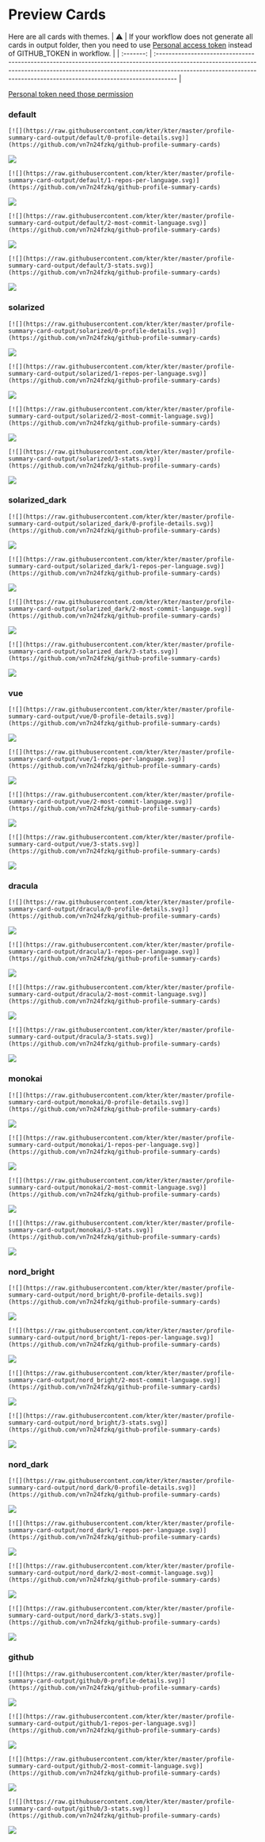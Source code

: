 
# Preview Cards

Here are all cards with themes.
| :warning: | If your workflow does not generate all cards in output folder, then you need to use [Personal access token](https://docs.github.com/en/actions/configuring-and-managing-workflows/creating-and-storing-encrypted-secrets) instead of GITHUB_TOKEN in workflow. |
| :-------: | :------------------------------------------------------------------------------------------------------------------------------------------------------------------------------------------------------------------------------------------------ |

[Personal token need those permission](https://github.com/vn7n24fzkq/github-profile-summary-cards/wiki/Personal-access-token-permissions)


### default


```
[![](https://raw.githubusercontent.com/kter/kter/master/profile-summary-card-output/default/0-profile-details.svg)](https://github.com/vn7n24fzkq/github-profile-summary-cards)
```
![](https://raw.githubusercontent.com/kter/kter/master/profile-summary-card-output/default/0-profile-details.svg)


```
[![](https://raw.githubusercontent.com/kter/kter/master/profile-summary-card-output/default/1-repos-per-language.svg)](https://github.com/vn7n24fzkq/github-profile-summary-cards)
```
![](https://raw.githubusercontent.com/kter/kter/master/profile-summary-card-output/default/1-repos-per-language.svg)


```
[![](https://raw.githubusercontent.com/kter/kter/master/profile-summary-card-output/default/2-most-commit-language.svg)](https://github.com/vn7n24fzkq/github-profile-summary-cards)
```
![](https://raw.githubusercontent.com/kter/kter/master/profile-summary-card-output/default/2-most-commit-language.svg)


```
[![](https://raw.githubusercontent.com/kter/kter/master/profile-summary-card-output/default/3-stats.svg)](https://github.com/vn7n24fzkq/github-profile-summary-cards)
```
![](https://raw.githubusercontent.com/kter/kter/master/profile-summary-card-output/default/3-stats.svg)


### solarized


```
[![](https://raw.githubusercontent.com/kter/kter/master/profile-summary-card-output/solarized/0-profile-details.svg)](https://github.com/vn7n24fzkq/github-profile-summary-cards)
```
![](https://raw.githubusercontent.com/kter/kter/master/profile-summary-card-output/solarized/0-profile-details.svg)


```
[![](https://raw.githubusercontent.com/kter/kter/master/profile-summary-card-output/solarized/1-repos-per-language.svg)](https://github.com/vn7n24fzkq/github-profile-summary-cards)
```
![](https://raw.githubusercontent.com/kter/kter/master/profile-summary-card-output/solarized/1-repos-per-language.svg)


```
[![](https://raw.githubusercontent.com/kter/kter/master/profile-summary-card-output/solarized/2-most-commit-language.svg)](https://github.com/vn7n24fzkq/github-profile-summary-cards)
```
![](https://raw.githubusercontent.com/kter/kter/master/profile-summary-card-output/solarized/2-most-commit-language.svg)


```
[![](https://raw.githubusercontent.com/kter/kter/master/profile-summary-card-output/solarized/3-stats.svg)](https://github.com/vn7n24fzkq/github-profile-summary-cards)
```
![](https://raw.githubusercontent.com/kter/kter/master/profile-summary-card-output/solarized/3-stats.svg)


### solarized_dark


```
[![](https://raw.githubusercontent.com/kter/kter/master/profile-summary-card-output/solarized_dark/0-profile-details.svg)](https://github.com/vn7n24fzkq/github-profile-summary-cards)
```
![](https://raw.githubusercontent.com/kter/kter/master/profile-summary-card-output/solarized_dark/0-profile-details.svg)


```
[![](https://raw.githubusercontent.com/kter/kter/master/profile-summary-card-output/solarized_dark/1-repos-per-language.svg)](https://github.com/vn7n24fzkq/github-profile-summary-cards)
```
![](https://raw.githubusercontent.com/kter/kter/master/profile-summary-card-output/solarized_dark/1-repos-per-language.svg)


```
[![](https://raw.githubusercontent.com/kter/kter/master/profile-summary-card-output/solarized_dark/2-most-commit-language.svg)](https://github.com/vn7n24fzkq/github-profile-summary-cards)
```
![](https://raw.githubusercontent.com/kter/kter/master/profile-summary-card-output/solarized_dark/2-most-commit-language.svg)


```
[![](https://raw.githubusercontent.com/kter/kter/master/profile-summary-card-output/solarized_dark/3-stats.svg)](https://github.com/vn7n24fzkq/github-profile-summary-cards)
```
![](https://raw.githubusercontent.com/kter/kter/master/profile-summary-card-output/solarized_dark/3-stats.svg)


### vue


```
[![](https://raw.githubusercontent.com/kter/kter/master/profile-summary-card-output/vue/0-profile-details.svg)](https://github.com/vn7n24fzkq/github-profile-summary-cards)
```
![](https://raw.githubusercontent.com/kter/kter/master/profile-summary-card-output/vue/0-profile-details.svg)


```
[![](https://raw.githubusercontent.com/kter/kter/master/profile-summary-card-output/vue/1-repos-per-language.svg)](https://github.com/vn7n24fzkq/github-profile-summary-cards)
```
![](https://raw.githubusercontent.com/kter/kter/master/profile-summary-card-output/vue/1-repos-per-language.svg)


```
[![](https://raw.githubusercontent.com/kter/kter/master/profile-summary-card-output/vue/2-most-commit-language.svg)](https://github.com/vn7n24fzkq/github-profile-summary-cards)
```
![](https://raw.githubusercontent.com/kter/kter/master/profile-summary-card-output/vue/2-most-commit-language.svg)


```
[![](https://raw.githubusercontent.com/kter/kter/master/profile-summary-card-output/vue/3-stats.svg)](https://github.com/vn7n24fzkq/github-profile-summary-cards)
```
![](https://raw.githubusercontent.com/kter/kter/master/profile-summary-card-output/vue/3-stats.svg)


### dracula


```
[![](https://raw.githubusercontent.com/kter/kter/master/profile-summary-card-output/dracula/0-profile-details.svg)](https://github.com/vn7n24fzkq/github-profile-summary-cards)
```
![](https://raw.githubusercontent.com/kter/kter/master/profile-summary-card-output/dracula/0-profile-details.svg)


```
[![](https://raw.githubusercontent.com/kter/kter/master/profile-summary-card-output/dracula/1-repos-per-language.svg)](https://github.com/vn7n24fzkq/github-profile-summary-cards)
```
![](https://raw.githubusercontent.com/kter/kter/master/profile-summary-card-output/dracula/1-repos-per-language.svg)


```
[![](https://raw.githubusercontent.com/kter/kter/master/profile-summary-card-output/dracula/2-most-commit-language.svg)](https://github.com/vn7n24fzkq/github-profile-summary-cards)
```
![](https://raw.githubusercontent.com/kter/kter/master/profile-summary-card-output/dracula/2-most-commit-language.svg)


```
[![](https://raw.githubusercontent.com/kter/kter/master/profile-summary-card-output/dracula/3-stats.svg)](https://github.com/vn7n24fzkq/github-profile-summary-cards)
```
![](https://raw.githubusercontent.com/kter/kter/master/profile-summary-card-output/dracula/3-stats.svg)


### monokai


```
[![](https://raw.githubusercontent.com/kter/kter/master/profile-summary-card-output/monokai/0-profile-details.svg)](https://github.com/vn7n24fzkq/github-profile-summary-cards)
```
![](https://raw.githubusercontent.com/kter/kter/master/profile-summary-card-output/monokai/0-profile-details.svg)


```
[![](https://raw.githubusercontent.com/kter/kter/master/profile-summary-card-output/monokai/1-repos-per-language.svg)](https://github.com/vn7n24fzkq/github-profile-summary-cards)
```
![](https://raw.githubusercontent.com/kter/kter/master/profile-summary-card-output/monokai/1-repos-per-language.svg)


```
[![](https://raw.githubusercontent.com/kter/kter/master/profile-summary-card-output/monokai/2-most-commit-language.svg)](https://github.com/vn7n24fzkq/github-profile-summary-cards)
```
![](https://raw.githubusercontent.com/kter/kter/master/profile-summary-card-output/monokai/2-most-commit-language.svg)


```
[![](https://raw.githubusercontent.com/kter/kter/master/profile-summary-card-output/monokai/3-stats.svg)](https://github.com/vn7n24fzkq/github-profile-summary-cards)
```
![](https://raw.githubusercontent.com/kter/kter/master/profile-summary-card-output/monokai/3-stats.svg)


### nord_bright


```
[![](https://raw.githubusercontent.com/kter/kter/master/profile-summary-card-output/nord_bright/0-profile-details.svg)](https://github.com/vn7n24fzkq/github-profile-summary-cards)
```
![](https://raw.githubusercontent.com/kter/kter/master/profile-summary-card-output/nord_bright/0-profile-details.svg)


```
[![](https://raw.githubusercontent.com/kter/kter/master/profile-summary-card-output/nord_bright/1-repos-per-language.svg)](https://github.com/vn7n24fzkq/github-profile-summary-cards)
```
![](https://raw.githubusercontent.com/kter/kter/master/profile-summary-card-output/nord_bright/1-repos-per-language.svg)


```
[![](https://raw.githubusercontent.com/kter/kter/master/profile-summary-card-output/nord_bright/2-most-commit-language.svg)](https://github.com/vn7n24fzkq/github-profile-summary-cards)
```
![](https://raw.githubusercontent.com/kter/kter/master/profile-summary-card-output/nord_bright/2-most-commit-language.svg)


```
[![](https://raw.githubusercontent.com/kter/kter/master/profile-summary-card-output/nord_bright/3-stats.svg)](https://github.com/vn7n24fzkq/github-profile-summary-cards)
```
![](https://raw.githubusercontent.com/kter/kter/master/profile-summary-card-output/nord_bright/3-stats.svg)


### nord_dark


```
[![](https://raw.githubusercontent.com/kter/kter/master/profile-summary-card-output/nord_dark/0-profile-details.svg)](https://github.com/vn7n24fzkq/github-profile-summary-cards)
```
![](https://raw.githubusercontent.com/kter/kter/master/profile-summary-card-output/nord_dark/0-profile-details.svg)


```
[![](https://raw.githubusercontent.com/kter/kter/master/profile-summary-card-output/nord_dark/1-repos-per-language.svg)](https://github.com/vn7n24fzkq/github-profile-summary-cards)
```
![](https://raw.githubusercontent.com/kter/kter/master/profile-summary-card-output/nord_dark/1-repos-per-language.svg)


```
[![](https://raw.githubusercontent.com/kter/kter/master/profile-summary-card-output/nord_dark/2-most-commit-language.svg)](https://github.com/vn7n24fzkq/github-profile-summary-cards)
```
![](https://raw.githubusercontent.com/kter/kter/master/profile-summary-card-output/nord_dark/2-most-commit-language.svg)


```
[![](https://raw.githubusercontent.com/kter/kter/master/profile-summary-card-output/nord_dark/3-stats.svg)](https://github.com/vn7n24fzkq/github-profile-summary-cards)
```
![](https://raw.githubusercontent.com/kter/kter/master/profile-summary-card-output/nord_dark/3-stats.svg)


### github


```
[![](https://raw.githubusercontent.com/kter/kter/master/profile-summary-card-output/github/0-profile-details.svg)](https://github.com/vn7n24fzkq/github-profile-summary-cards)
```
![](https://raw.githubusercontent.com/kter/kter/master/profile-summary-card-output/github/0-profile-details.svg)


```
[![](https://raw.githubusercontent.com/kter/kter/master/profile-summary-card-output/github/1-repos-per-language.svg)](https://github.com/vn7n24fzkq/github-profile-summary-cards)
```
![](https://raw.githubusercontent.com/kter/kter/master/profile-summary-card-output/github/1-repos-per-language.svg)


```
[![](https://raw.githubusercontent.com/kter/kter/master/profile-summary-card-output/github/2-most-commit-language.svg)](https://github.com/vn7n24fzkq/github-profile-summary-cards)
```
![](https://raw.githubusercontent.com/kter/kter/master/profile-summary-card-output/github/2-most-commit-language.svg)


```
[![](https://raw.githubusercontent.com/kter/kter/master/profile-summary-card-output/github/3-stats.svg)](https://github.com/vn7n24fzkq/github-profile-summary-cards)
```
![](https://raw.githubusercontent.com/kter/kter/master/profile-summary-card-output/github/3-stats.svg)


